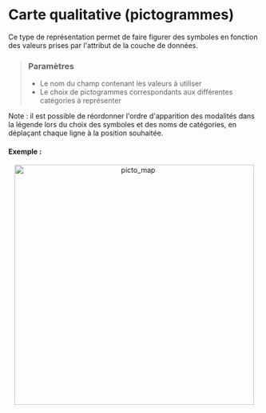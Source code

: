 # Carte qualitative (pictogrammes)

Ce type de représentation permet de faire figurer des symboles en fonction des valeurs prises par l'attribut de la couche de données.

> ### Paramètres
> * Le nom du champ contenant les valeurs à utiliser
> * Le choix de pictogrammes correspondants aux différentes catégories à représenter

Note : il est possible de réordonner l'ordre d'apparition des modalités dans la légende lors du choix des symboles et des noms de catégories, en déplaçant chaque ligne à la position souhaitée.

#### Exemple :

<p style="text-align: center;">
<img src="img/typo_picto.png" alt="picto_map" style="width: 480px;"/>
</p>
